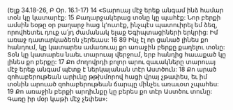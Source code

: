 (Ելք 34.18-26, Բ Օր. 16.1-17)
14 «Տարուայ մէջ երեք անգամ ինձ համար տօն կը կատարէք: 15 Բաղարջակերաց տօնը կը պահէք: Նոր բերքի ամսին եօթը օր բաղարջ հաց կ՚ուտէք, ինչպէս պատուիրել եմ ձեզ, որովհետեւ դուք ա՛յդ ժամանակ ելաք Եգիպտացիների երկրից: Իմ առաջ դատարկաձեռն չերեւաս: 16 89 Ինչ էլ որ ցանած լինես քո հանդում, կը կատարես ամառուայ քո առաջին բերքը քաղելու տօնը: Տօն կը կատարես նաեւ տարուայ վերջում, երբ հանդից հաւաքած կը լինես քո բերքը: 17 Քո ժողովրդի բոլոր արու զաւակները տարուայ մէջ երեք անգամ պէտք է ներկայանան տէր Աստծուն:
18 Քո արած զոհաբերութեան արիւնը թթխմորով հացի վրայ չթափես, եւ իմ տօնին արուած զոհաբերութեան ճարպը մինչեւ առաւօտ չպահես: 19 Քո առաջին բերքի արդիւնքը կը բերես քո տէր Աստծու տունը: Գառը իր մօր կաթի մէջ չեփես»:
